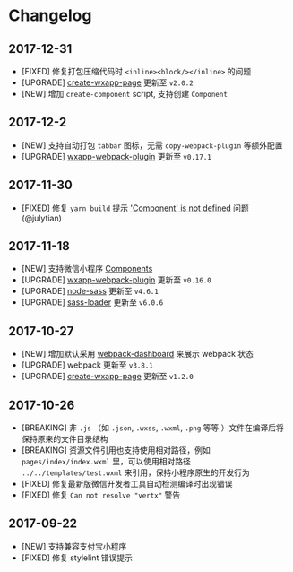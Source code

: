 # Changelog


## 2017-12-31

- [FIXED] 修复打包压缩代码时 `<inline><block/></inline>` 的问题
- [UPGRADE] [create-wxapp-page](https://github.com/cantonjs/create-wxapp-page) 更新至 `v2.0.2`
- [NEW] 增加 `create-component` script, 支持创建 `Component`


## 2017-12-2

- [NEW] 支持自动打包 `tabbar` 图标，无需 `copy-webpack-plugin` 等额外配置
- [UPGRADE] [wxapp-webpack-plugin](https://github.com/Cap32/wxapp-webpack-plugin) 更新至 `v0.17.1`


## 2017-11-30

- [FIXED] 修复 `yarn build` 提示 ['Component' is not defined](https://github.com/cantonjs/wxapp-boilerplate/issues/15) 问题 (@julytian)


## 2017-11-18

- [NEW] 支持微信小程序 [Components](https://mp.weixin.qq.com/debug/wxadoc/dev/framework/custom-component/)
- [UPGRADE] [wxapp-webpack-plugin](https://github.com/Cap32/wxapp-webpack-plugin) 更新至 `v0.16.0`
- [UPGRADE] [node-sass](https://github.com/sass/node-sass) 更新至 `v4.6.1`
- [UPGRADE] [sass-loader](https://github.com/webpack-contrib/sass-loader) 更新至 `v6.0.6`


## 2017-10-27

- [NEW] 增加默认采用 [webpack-dashboard](https://github.com/FormidableLabs/webpack-dashboard) 来展示 webpack 状态
- [UPGRADE] webpack 更新至 `v3.8.1`
- [UPGRADE] [create-wxapp-page](https://github.com/cantonjs/create-wxapp-page) 更新至 `v1.2.0`


## 2017-10-26

- [BREAKING] 非 `.js` （如 `.json`, `.wxss`, `.wxml`, `.png` 等等 ）文件在编译后将保持原来的文件目录结构
- [BREAKING] 资源文件引用也支持使用相对路径，例如 `pages/index/index.wxml` 里，可以使用相对路径 `../../templates/test.wxml` 来引用，保持小程序原生的开发行为
- [FIXED] 修复最新版微信开发者工具自动检测编译时出现错误
- [FIXED] 修复 `Can not resolve "vertx"` 警告


## 2017-09-22

- [NEW] 支持兼容支付宝小程序
- [FIXED] 修复 stylelint 错误提示

